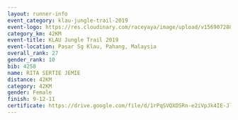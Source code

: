 ```yaml
---
layout: runner-info 
event_category: klau-jungle-trail-2019 
event-logo: https://res.cloudinary.com/raceyaya/image/upload/v1569072808/logo/klau-image_qwwxyw.png
category_km: 42KM 
event-title: KLAU Jungle Trail 2019 
event-location: Pasar Sg Klau, Pahang, Malaysia 
overall_rank: 27
gender_rank: 10
bib: 4258
name: RITA SERTIE JEMIE
distance: 42KM
category: 42KM
gender: Female
finish: 9-12-11
certificate: https://drive.google.com/file/d/1rPqSVQXDSRn-e2iVpJk4IE-JlxczUkPb/view?usp=sharing
---
```

